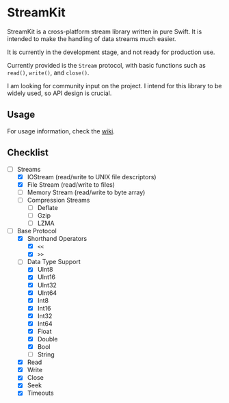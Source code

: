 # StreamKit

StreamKit is a cross-platform stream library written in pure Swift. It is intended to make the handling of data streams much easier.

It is currently in the development stage, and not ready for production use.

Currently provided is the `Stream` protocol, with basic functions such as `read()`, `write()`, and `close()`.

I am looking for community input on the project. I intend for this library to be widely used, so API design is crucial.

## Usage
For usage information, check the [wiki](https://github.com/eswick/StreamKit/wiki).

## Checklist

- [ ] Streams
  - [x] IOStream (read/write to UNIX file descriptors)
  - [x] File Stream (read/write to files)
  - [ ] Memory Stream (read/write to byte array)
  - [ ] Compression Streams
    - [ ] Deflate
    - [ ] Gzip
    - [ ] LZMA
- [ ] Base Protocol
  - [x] Shorthand Operators
    - [x] `<<`
    - [x] `>>`
  - [ ] Data Type Support
    - [x] UInt8
    - [x] UInt16
    - [x] UInt32
    - [x] UInt64
    - [x] Int8
    - [x] Int16
    - [x] Int32
    - [x] Int64
    - [x] Float
    - [x] Double
    - [x] Bool
    - [ ] String
  - [x] Read
  - [x] Write
  - [x] Close
  - [x] Seek
  - [x] Timeouts
